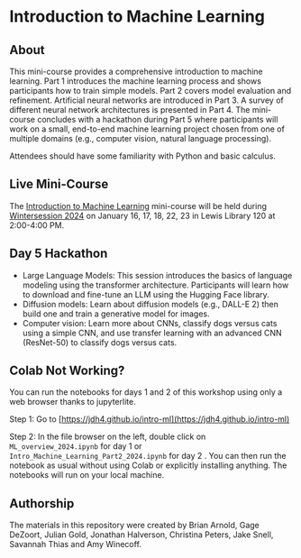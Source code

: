 # Introduction to Machine Learning

## About

This mini-course provides a comprehensive introduction to machine learning. Part 1 introduces the machine learning process and shows participants how to train simple models. Part 2 covers model evaluation and refinement. Artificial neural networks are introduced in Part 3. A survey of different neural network architectures is presented in Part 4. The mini-course concludes with a hackathon during Part 5 where participants will work on a small, end-to-end machine learning project chosen from one of multiple domains (e.g., computer vision, natural language processing).

Attendees should have some familiarity with Python and basic calculus.

## Live Mini-Course

The [Introduction to Machine Learning](https://cglink.me/2gi/r1938768) mini-course will be held during [Wintersession 2024](https://winter.princeton.edu) on January 16, 17, 18, 22, 23 in Lewis Library 120 at 2:00-4:00 PM.

## Day 5 Hackathon

- Large Language Models: This session introduces the basics of language modeling using the transformer architecture. Participants will learn how to download and fine-tune an LLM using the Hugging Face library.
- Diffusion models: Learn about diffusion models (e.g., DALL-E 2) then build one and train a generative model for images.
- Computer vision: Learn more about CNNs, classify dogs versus cats using a simple CNN, and use transfer learning with an advanced CNN (ResNet-50) to classify dogs versus cats.

## Colab Not Working?

You can run the notebooks for days 1 and 2 of this workshop using only a web browser thanks to jupyterlite. 

Step 1: Go to [https://jdh4.github.io/intro-ml](https://jdh4.github.io/intro-ml)

Step 2: In the file browser on the left, double click on `ML_overview_2024.ipynb` for day 1 or `Intro_Machine_Learning_Part2_2024.ipynb` for day 2 . You can then run the notebook as usual without using Colab or explicitly installing anything. The notebooks will run on your local machine.

## Authorship

The materials in this repository were created by Brian Arnold, Gage DeZoort, Julian Gold,
Jonathan Halverson, Christina Peters, Jake Snell, Savannah Thias and Amy Winecoff.

